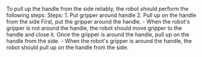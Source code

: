 To pull up the handle from the side reliably, the robot should perform the following steps:
    Steps:  1. Put gripper around handle  2. Pull up on the handle from the side
    First, put the gripper around the handle.
    - When the robot's gripper is not around the handle, the robot should move gripper to the handle and close it.
    Once the gripper is around the handle, pull up on the handle from the side.
    - When the robot's gripper is around the handle, the robot should pull up on the handle from the side.